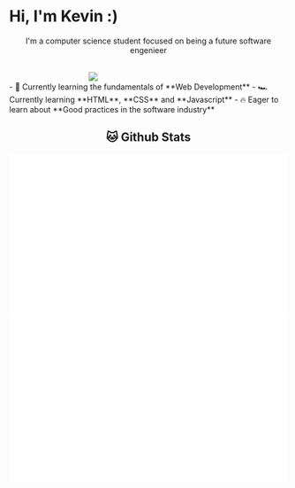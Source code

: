 <h1>Hi, I'm Kevin :)</h1>


<!--- Web illustrations by StorySet ( https://storyset.com/web )--->
<p align="center">
  I'm a computer science student focused on being a future software engenieer
</p>
<br>
<!-- Web illustrations by Storyset ( https://storyset.com/web )--->
<img align="right" src="https://user-images.githubusercontent.com/96004910/226755886-45233dfe-2c54-422d-9939-ed838c87ae18.svg#dark-mode-only" width="360px"/>
<br>
- 🔭 Currently learning the fundamentals of **Web Development**
- 🏎️ Currently learning **HTML**, **CSS** and **Javascript**
- 🔥 Eager to learn about **Good practices in the software industry**
<br>
<h2 align="center">🐱 Github Stats</h2>
<div align="center">
<img src="https://raw.githubusercontent.com/KevSSter/github-stats/master/generated/overview.svg#gh-dark-mode-only"/>
<img src="https://raw.githubusercontent.com/KevSSter/github-stats/master/generated/languages.svg#gh-dark-mode-only"/>
</div>
<br>
